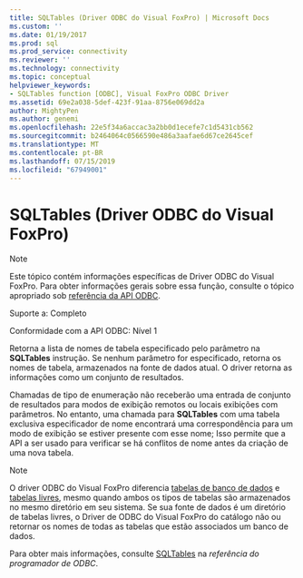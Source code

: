 ```yaml
---
title: SQLTables (Driver ODBC do Visual FoxPro) | Microsoft Docs
ms.custom: ''
ms.date: 01/19/2017
ms.prod: sql
ms.prod_service: connectivity
ms.reviewer: ''
ms.technology: connectivity
ms.topic: conceptual
helpviewer_keywords:
- SQLTables function [ODBC], Visual FoxPro ODBC Driver
ms.assetid: 69e2a038-5def-423f-91aa-8756e069dd2a
author: MightyPen
ms.author: genemi
ms.openlocfilehash: 22e5f34a6accac3a2bb0d1ecefe7c1d5431cb562
ms.sourcegitcommit: b2464064c0566590e486a3aafae6d67ce2645cef
ms.translationtype: MT
ms.contentlocale: pt-BR
ms.lasthandoff: 07/15/2019
ms.locfileid: "67949001"
---
```

# <a name="sqltables-visual-foxpro-odbc-driver"></a>SQLTables (Driver ODBC do Visual FoxPro)
> [!NOTE]  
>  Este tópico contém informações específicas de Driver ODBC do Visual FoxPro. Para obter informações gerais sobre essa função, consulte o tópico apropriado sob [referência da API ODBC](../../odbc/reference/syntax/odbc-api-reference.md).  
  
 Suporte a: Completo  
  
 Conformidade com a API ODBC: Nível 1  
  
 Retorna a lista de nomes de tabela especificado pelo parâmetro na **SQLTables** instrução. Se nenhum parâmetro for especificado, retorna os nomes de tabela, armazenados na fonte de dados atual. O driver retorna as informações como um conjunto de resultados.  
  
 Chamadas de tipo de enumeração não receberão uma entrada de conjunto de resultados para modos de exibição remotos ou locais exibições com parâmetros. No entanto, uma chamada para **SQLTables** com uma tabela exclusiva especificador de nome encontrará uma correspondência para um modo de exibição se estiver presente com esse nome; Isso permite que a API a ser usado para verificar se há conflitos de nome antes da criação de uma nova tabela.  
  
> [!NOTE]  
>  O driver ODBC do Visual FoxPro diferencia [tabelas de banco de dados](../../odbc/microsoft/visual-foxpro-terminology.md) e [tabelas livres](../../odbc/microsoft/visual-foxpro-terminology.md), mesmo quando ambos os tipos de tabelas são armazenados no mesmo diretório em seu sistema. Se sua fonte de dados é um diretório de tabelas livres, o Driver de ODBC do Visual FoxPro do catálogo não ou retornar os nomes de todas as tabelas que estão associados um banco de dados.  
  
 Para obter mais informações, consulte [SQLTables](../../odbc/reference/syntax/sqltables-function.md) na *referência do programador de ODBC*.
